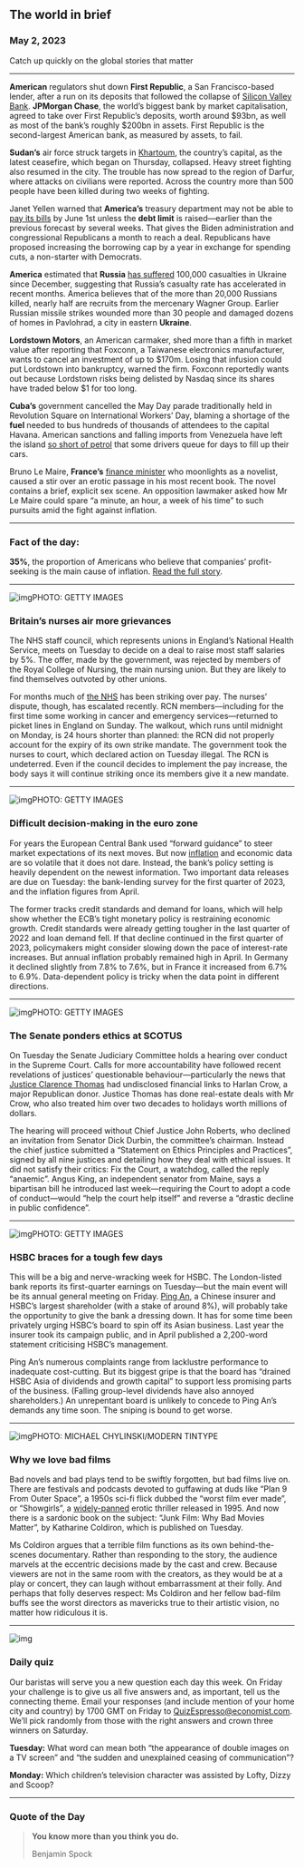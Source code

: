 ## The world in brief

### May 2, 2023

Catch up quickly on the global stories that matter



------



**American** regulators shut down **First Republic**, a San Francisco-based lender, after a run on its deposits that followed the collapse of [Silicon Valley Bank](https://www.economist.com/leaders/2023/03/13/what-really-went-wrong-at-silicon-valley-bank). **JPMorgan Chase**, the world’s biggest bank by market capitalisation, agreed to take over First Republic’s deposits, worth around $93bn, as well as most of the bank’s roughly $200bn in assets. First Republic is the second-largest American bank, as measured by assets, to fail.

**Sudan’s** air force struck targets in [Khartoum](https://www.economist.com/middle-east-and-africa/2023/04/27/the-battle-for-khartoum-is-just-the-beginning-of-sudans-nightmare), the country’s capital, as the latest ceasefire, which began on Thursday, collapsed. Heavy street fighting also resumed in the city. The trouble has now spread to the region of Darfur, where attacks on civilians were reported. Across the country more than 500 people have been killed during two weeks of fighting.

Janet Yellen warned that **America’s** treasury department may not be able to [pay its bills](https://www.economist.com/united-states/2023/01/23/there-is-no-easy-escape-from-americas-debt-ceiling-mess) by June 1st unless the **debt limit** is raised—earlier than the previous forecast by several weeks. That gives the Biden administration and congressional Republicans a month to reach a deal. Republicans have proposed increasing the borrowing cap by a year in exchange for spending cuts, a non-starter with Democrats.

**America** estimated that **Russia** [has suffered](https://www.economist.com/briefing/2023/04/23/russias-economy-can-withstand-a-long-war-but-not-a-more-intense-one) 100,000 casualties in Ukraine since December, suggesting that Russia’s casualty rate has accelerated in recent months. America believes that of the more than 20,000 Russians killed, nearly half are recruits from the mercenary Wagner Group. Earlier Russian missile strikes wounded more than 30 people and damaged dozens of homes in Pavlohrad, a city in eastern **Ukraine**.

**Lordstown Motors**, an American carmaker, shed more than a fifth in market value after reporting that Foxconn, a Taiwanese electronics manufacturer, wants to cancel an investment of up to $170m. Losing that infusion could put Lordstown into bankruptcy, warned the firm. Foxconn reportedly wants out because Lordstown risks being delisted by Nasdaq since its shares have traded below $1 for too long.

**Cuba’s** government cancelled the May Day parade traditionally held in Revolution Square on International Workers’ Day, blaming a shortage of the **fuel** needed to bus hundreds of thousands of attendees to the capital Havana. American sanctions and falling imports from Venezuela have left the island [so short of petrol](https://www.economist.com/the-world-ahead/2022/11/18/economic-hardships-mean-that-cubans-are-voting-with-their-feet) that some drivers queue for days to fill up their cars.

Bruno Le Maire, **France’s** [finance minister](https://www.economist.com/by-invitation/2022/10/28/frances-finance-minister-on-how-to-fight-inflation-and-preserve-stability) who moonlights as a novelist, caused a stir over an erotic passage in his most recent book. The novel contains a brief, explicit sex scene. An opposition lawmaker asked how Mr Le Maire could spare “a minute, an hour, a week of his time” to such pursuits amid the fight against inflation.



------



### Fact of the day: 

**35%**, the proportion of Americans who believe that companies’ profit-seeking is the main cause of inflation. [Read the full story](https://www.economist.com/finance-and-economics/2023/04/30/are-greedy-corporations-causing-inflation).



------



![img](https://niceboy.online/insight/public/Espresso/PHOTOS/20230429_dap398.jpg)PHOTO: GETTY IMAGES

### Britain’s nurses air more grievances

The NHS staff council, which represents unions in England’s National Health Service, meets on Tuesday to decide on a deal to raise most staff salaries by 5%. The offer, made by the government, was rejected by members of the Royal College of Nursing, the main nursing union. But they are likely to find themselves outvoted by other unions.

For months much of [the NHS](https://www.economist.com/britain/2023/03/23/the-british-government-attempts-to-take-on-the-nhss-workforce-problems) has been striking over pay. The nurses’ dispute, though, has escalated recently. RCN members—including for the first time some working in cancer and emergency services—returned to picket lines in England on Sunday. The walkout, which runs until midnight on Monday, is 24 hours shorter than planned: the RCN did not properly account for the expiry of its own strike mandate. The government took the nurses to court, which declared action on Tuesday illegal. The RCN is undeterred. Even if the council decides to implement the pay increase, the body says it will continue striking once its members give it a new mandate.



------



![img](https://niceboy.online/insight/public/Espresso/PHOTOS/20230429_dap403.jpg)PHOTO: GETTY IMAGES

### Difficult decision-making in the euro zone

For years the European Central Bank used “forward guidance” to steer market expectations of its next moves. But now [inflation](https://www.economist.com/leaders/2023/03/22/central-banks-face-an-excruciating-trade-off) and economic data are so volatile that it does not dare. Instead, the bank’s policy setting is heavily dependent on the newest information. Two important data releases are due on Tuesday: the bank-lending survey for the first quarter of 2023, and the inflation figures from April.

The former tracks credit standards and demand for loans, which will help show whether the ECB’s tight monetary policy is restraining economic growth. Credit standards were already getting tougher in the last quarter of 2022 and loan demand fell. If that decline continued in the first quarter of 2023, policymakers might consider slowing down the pace of interest-rate increases. But annual inflation probably remained high in April. In Germany it declined slightly from 7.8% to 7.6%, but in France it increased from 6.7% to 6.9%. Data-dependent policy is tricky when the data point in different directions.



------



![img](https://niceboy.online/insight/public/Espresso/PHOTOS/20230429_dap400.jpg)PHOTO: GETTY IMAGES

### The Senate ponders ethics at SCOTUS

On Tuesday the Senate Judiciary Committee holds a hearing over conduct in the Supreme Court. Calls for more accountability have followed recent revelations of justices’ questionable behaviour—particularly the news that [Justice Clarence Thomas](https://www.economist.com/united-states/2023/04/12/the-real-questions-raised-by-clarence-thomass-latest-scandal) had undisclosed financial links to Harlan Crow, a major Republican donor. Justice Thomas has done real-estate deals with Mr Crow, who also treated him over two decades to holidays worth millions of dollars.

The hearing will proceed without Chief Justice John Roberts, who declined an invitation from Senator Dick Durbin, the committee’s chairman. Instead the chief justice submitted a “Statement on Ethics Principles and Practices”, signed by all nine justices and detailing how they deal with ethical issues. It did not satisfy their critics: Fix the Court, a watchdog, called the reply “anaemic”. Angus King, an independent senator from Maine, says a bipartisan bill he introduced last week—requiring the Court to adopt a code of conduct—would “help the court help itself” and reverse a “drastic decline in public confidence”.



------



![img](https://niceboy.online/insight/public/Espresso/PHOTOS/20230429_dap391.jpg)PHOTO: GETTY IMAGES

### HSBC braces for a tough few days

This will be a big and nerve-wracking week for HSBC. The London-listed bank reports its first-quarter earnings on Tuesday—but the main event will be its annual general meeting on Friday. [Ping An](https://www.economist.com/finance-and-economics/2020/12/03/how-ping-an-an-insurer-became-a-fintech-super-app), a Chinese insurer and HSBC’s largest shareholder (with a stake of around 8%), will probably take the opportunity to give the bank a dressing down. It has for some time been privately urging HSBC’s board to spin off its Asian business. Last year the insurer took its campaign public, and in April published a 2,200-word statement criticising HSBC’s management.

Ping An’s numerous complaints range from lacklustre performance to inadequate cost-cutting. But its biggest gripe is that the board has “drained HSBC Asia of dividends and growth capital” to support less promising parts of the business. (Falling group-level dividends have also annoyed shareholders.) An unrepentant board is unlikely to concede to Ping An’s demands any time soon. The sniping is bound to get worse.



------



![img](https://niceboy.online/insight/public/Espresso/PHOTOS/20230429_dap395.jpg)PHOTO: MICHAEL CHYLINSKI/MODERN TINTYPE

### Why we love bad films

Bad novels and bad plays tend to be swiftly forgotten, but bad films live on. There are festivals and podcasts devoted to guffawing at duds like “Plan 9 From Outer Space”, a 1950s sci-fi flick dubbed the “worst film ever made”, or “Showgirls”, a [widely-panned](https://www.economist.com/prospero/2020/06/11/how-showgirls-went-from-object-of-ridicule-to-cult-movie) erotic thriller released in 1995. And now there is a sardonic book on the subject: “Junk Film: Why Bad Movies Matter”, by Katharine Coldiron, which is published on Tuesday.

Ms Coldiron argues that a terrible film functions as its own behind-the-scenes documentary. Rather than responding to the story, the audience marvels at the eccentric decisions made by the cast and crew. Because viewers are not in the same room with the creators, as they would be at a play or concert, they can laugh without embarrassment at their folly. And perhaps that folly deserves respect: Ms Coldiron and her fellow bad-film buffs see the worst directors as mavericks true to their artistic vision, no matter how ridiculous it is.



------



![img](https://niceboy.online/insight/public/Espresso/PHOTOS/EspressoQuiz_26.jpeg)

### Daily quiz

Our baristas will serve you a new question each day this week. On Friday your challenge is to give us all five answers and, as important, tell us the connecting theme. Email your responses (and include mention of your home city and country) by 1700 GMT on Friday to [QuizEspresso@economist.com](https://mail.google.com/mail/?view=cm&fs=1&tf=1&to=QuizEspresso@economist.com). We’ll pick randomly from those with the right answers and crown three winners on Saturday.

**Tuesday:** What word can mean both “the appearance of double images on a TV screen” and “the sudden and unexplained ceasing of communication”?

**Monday:** Which children’s television character was assisted by Lofty, Dizzy and Scoop?



------

### Quote of the Day

> **You know more than you think you do.**
>
> Benjamin Spock







